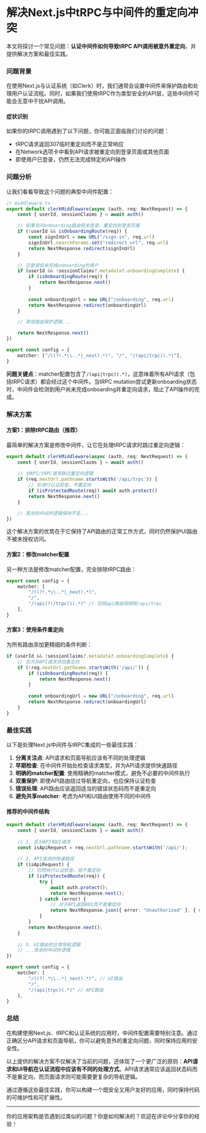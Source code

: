 # 解决Next.js中tRPC与中间件的重定向冲突

本文将探讨一个常见问题：**认证中间件如何导致tRPC API调用被意外重定向**，并提供解决方案和最佳实践。

### 问题背景

在使用Next.js与认证系统（如Clerk）时，我们通常会设置中间件来保护路由和处理用户认证流程。同时，如果我们使用tRPC作为类型安全的API层，这些中间件可能会无意中干扰API调用。

#### 症状识别

如果你的tRPC调用遇到了以下问题，你可能正面临我们讨论的问题：

* tRPC请求返回307临时重定向而不是正常响应
* 在Network选项卡中看到API请求被重定向到登录页面或其他页面
* 即使用户已登录，仍然无法完成特定的API操作

### 问题分析

让我们看看导致这个问题的典型中间件配置：

```typescript
// middleware.ts
export default clerkMiddleware(async (auth, req: NextRequest) => {
    const { userId, sessionClaims } = await auth()

    // 如果访问onboarding路由但未登录，重定向到登录页面
    if (!userId && isOnboardingRoute(req)) {
        const signInUrl = new URL("/sign-in", req.url)
        signInUrl.searchParams.set("redirect_url", req.url)
        return NextResponse.redirect(signInUrl)
    }

    // 已登录但未完成onboarding的用户
    if (userId && !sessionClaims?.metadata?.onboardingComplete) {
        if (isOnboardingRoute(req)) {
            return NextResponse.next()
        }
        
        const onboardingUrl = new URL("/onboarding", req.url)
        return NextResponse.redirect(onboardingUrl)
    }

    // 其他路由保护逻辑...

    return NextResponse.next()
})

export const config = {
    matcher: ["/((?!.*\\..*|_next).*)", "/", "/(api|trpc)(.*)"],
}
```

**问题关键点**：matcher配置包含了`/(api|trpc)(.*)`，这意味着所有API请求（包括tRPC请求）都会经过这个中间件。当tRPC mutation尝试更新onboarding状态时，中间件会检测到用户尚未完成onboarding并重定向请求，阻止了API操作的完成。

### 解决方案

#### 方案1：排除tRPC路由（推荐）

最简单的解决方案是修改中间件，让它在处理tRPC请求时跳过重定向逻辑：

```typescript
export default clerkMiddleware(async (auth, req: NextRequest) => {
    const { userId, sessionClaims } = await auth()
    
    // 对API/tRPC请求跳过重定向逻辑
    if (req.nextUrl.pathname.startsWith('/api/trpc')) {
        // 仅进行认证检查，不重定向
        if (isProtectedRoute(req)) await auth.protect()
        return NextResponse.next()
    }

    // 其余的中间件逻辑保持不变...
})
```

这个解决方案的优势在于它保持了API路由的正常工作方式，同时仍然保护UI路由不被未授权访问。

#### 方案2：修改matcher配置

另一种方法是修改matcher配置，完全排除tRPC路由：

```typescript
export const config = {
    matcher: [
        "/((?!.*\\..*|_next).*)", 
        "/",
        "/(api(?!/trpc))(.*)" // 包括api路由但排除/api/trpc
    ],
}
```

#### 方案3：使用条件重定向

为所有路由添加更精细的条件判断：

```typescript
if (userId && !sessionClaims?.metadata?.onboardingComplete) {
    // 仅为非API请求添加重定向
    if (!req.nextUrl.pathname.startsWith('/api/')) {
        if (isOnboardingRoute(req)) {
            return NextResponse.next()
        }
        
        const onboardingUrl = new URL("/onboarding", req.url)
        return NextResponse.redirect(onboardingUrl)
    }
}
```

### 最佳实践

以下是处理Next.js中间件与tRPC集成的一些最佳实践：

1. **分离关注点**: API请求和页面导航应该有不同的处理逻辑
2. **早期检查**: 在中间件开始处检查请求类型，并为API请求提供快速路径
3. **明确的matcher配置**: 使用精确的matcher模式，避免不必要的中间件执行
4. **双重保护**: 即使API路由绕过导航重定向，也应保持认证检查
5. **错误处理**: API路由应该返回适当的错误状态码而不是重定向
6. **避免共享matcher**: 考虑为API和UI路由使用不同的中间件

#### 推荐的中间件结构

```typescript
export default clerkMiddleware(async (auth, req: NextRequest) => {
    const { userId, sessionClaims } = await auth()
    
    // 1. 区分API和UI请求
    const isApiRequest = req.nextUrl.pathname.startsWith('/api/');
    
    // 2. API请求的快速路径
    if (isApiRequest) {
        // 仍然执行认证检查，但不重定向
        if (isProtectedRoute(req)) {
            try {
                await auth.protect();
                return NextResponse.next();
            } catch (error) {
                // 对于API返回401而不是重定向
                return NextResponse.json({ error: "Unauthorized" }, { status: 401 });
            }
        }
        return NextResponse.next();
    }
    
    // 3. UI路由的正常导航逻辑
    // ...其余的中间件逻辑
})

export const config = {
    matcher: [
        "/((?!.*\\..*|_next).*)", // UI路由
        "/", 
        "/(api|trpc)(.*)" // API路由
    ],
}
```

### 总结

在构建使用Next.js、tRPC和认证系统的应用时，中间件配置需要特别注意。通过正确区分API请求和页面导航，你可以避免意外的重定向问题，同时保持应用的安全性。

以上提供的解决方案不仅解决了当前的问题，还体现了一个更广泛的原则：**API请求和UI导航在认证流程中应该有不同的处理方式**。API请求通常应该返回状态码而不是重定向，而页面请求则可能需要更复杂的导航逻辑。

通过遵循这些最佳实践，你可以构建一个既安全又用户友好的应用，同时保持代码的可维护性和可扩展性。

***

你的应用架构是否遇到过类似的问题？你是如何解决的？欢迎在评论中分享你的经验！
